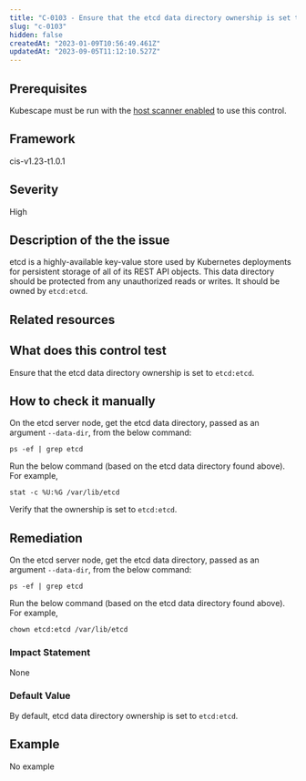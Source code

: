 ```yaml
---
title: "C-0103 - Ensure that the etcd data directory ownership is set to etcd:etcd"
slug: "c-0103"
hidden: false
createdAt: "2023-01-09T10:56:49.461Z"
updatedAt: "2023-09-05T11:12:10.527Z"
---
```

## Prerequisites
Kubescape must be run with the [host scanner enabled](../scanning.md#the-host-scanner) to use this control.
## Framework
cis-v1.23-t1.0.1
## Severity
High
## Description of the the issue
etcd is a highly-available key-value store used by Kubernetes deployments for persistent storage of all of its REST API objects. This data directory should be protected from any unauthorized reads or writes. It should be owned by `etcd:etcd`.
## Related resources

## What does this control test
Ensure that the etcd data directory ownership is set to `etcd:etcd`.
## How to check it manually
On the etcd server node, get the etcd data directory, passed as an argument `--data-dir`, from the below command:

 
```
ps -ef | grep etcd

```
 Run the below command (based on the etcd data directory found above). For example,

 
```
stat -c %U:%G /var/lib/etcd

```
 Verify that the ownership is set to `etcd:etcd`.
## Remediation
On the etcd server node, get the etcd data directory, passed as an argument `--data-dir`, from the below command:

 
```
ps -ef | grep etcd

```
 Run the below command (based on the etcd data directory found above). For example,

 
```
chown etcd:etcd /var/lib/etcd

```
### Impact Statement
None
### Default Value
By default, etcd data directory ownership is set to `etcd:etcd`.
## Example
No example
